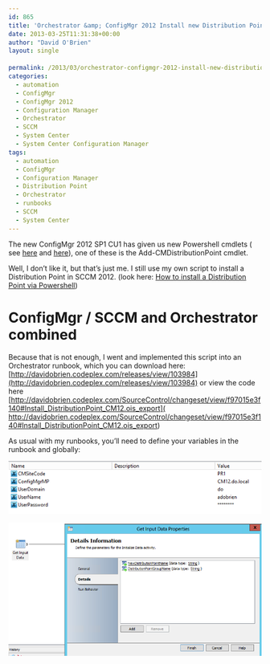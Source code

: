 ```yaml
---
id: 865
title: 'Orchestrator &amp; ConfigMgr 2012 Install new Distribution Point'
date: 2013-03-25T11:31:38+00:00
author: "David O'Brien"
layout: single

permalink: /2013/03/orchestrator-configmgr-2012-install-new-distribution-point/
categories:
  - automation
  - ConfigMgr
  - ConfigMgr 2012
  - Configuration Manager
  - Orchestrator
  - SCCM
  - System Center
  - System Center Configuration Manager
tags:
  - automation
  - ConfigMgr
  - Configuration Manager
  - Distribution Point
  - Orchestrator
  - runbooks
  - SCCM
  - System Center
---
```

The new ConfigMgr 2012 SP1 CU1 has given us new Powershell cmdlets ( see [here](/2013/03/found-where-are-my-new-configmgr-2012-sp1-cu1-cmdlets/) and [here](2013/03/23/cumulative-update-1-for-configuration-manager-2012/)), one of these is the Add-CMDistributionPoint cmdlet.

Well, I don’t like it, but that’s just me. I still use my own script to install a Distribution Point in SCCM 2012. (look here: [How to install a Distribution Point via Powershell](/2013/03/how-to-install-new-distribution-point-sccm-2012/))

# ConfigMgr / SCCM and Orchestrator combined

Because that is not enough, I went and implemented this script into an Orchestrator runbook, which you can download here: [http://davidobrien.codeplex.com/releases/view/103984](http://davidobrien.codeplex.com/releases/view/103984) or view the code here [http://davidobrien.codeplex.com/SourceControl/changeset/view/f97015e3f140#Install_DistributionPoint_CM12.ois_export]( http://davidobrien.codeplex.com/SourceControl/changeset/view/f97015e3f140#Install_DistributionPoint_CM12.ois_export)

As usual with my runbooks, you’ll need to define your variables in the runbook and globally:

![image](/media/2013/03/image25.png)

![image](/media/2013/03/image26.png)



